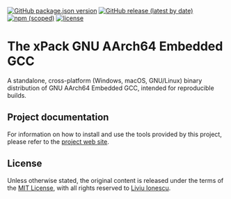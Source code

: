 [![GitHub package.json version](https://img.shields.io/github/package-json/v/xpack-dev-tools/aarch64-none-elf-gcc-xpack)](https://github.com/xpack-dev-tools/aarch64-none-elf-gcc-xpack/blob/xpack/package.json)
[![GitHub release (latest by date)](https://img.shields.io/github/v/release/xpack-dev-tools/aarch64-none-elf-gcc-xpack)](https://github.com/xpack-dev-tools/aarch64-none-elf-gcc-xpack/releases)
[![npm (scoped)](https://img.shields.io/npm/v/@xpack-dev-tools/aarch64-none-elf-gcc.svg?color=blue)](https://www.npmjs.com/package/@xpack-dev-tools/aarch64-none-elf-gcc/)
[![license](https://img.shields.io/github/license/xpack-dev-tools/aarch64-none-elf-gcc-xpack)](https://github.com/xpack-dev-tools/aarch64-none-elf-gcc-xpack/blob/xpack/LICENSE)

# The xPack GNU AArch64 Embedded GCC

A standalone, cross-platform (Windows, macOS, GNU/Linux) binary distribution of GNU AArch64 Embedded GCC,
intended for reproducible builds.

## Project documentation

For information on how to install and use the tools provided by this project,
please refer to the
[project web site](https://xpack-dev-tools.github.io/aarch64-none-elf-gcc-xpack/).

## License

Unless otherwise stated, the original content is released under the terms of the
[MIT License](https://opensource.org/licenses/mit/),
with all rights reserved to
[Liviu Ionescu](https://github.com/ilg-ul).
